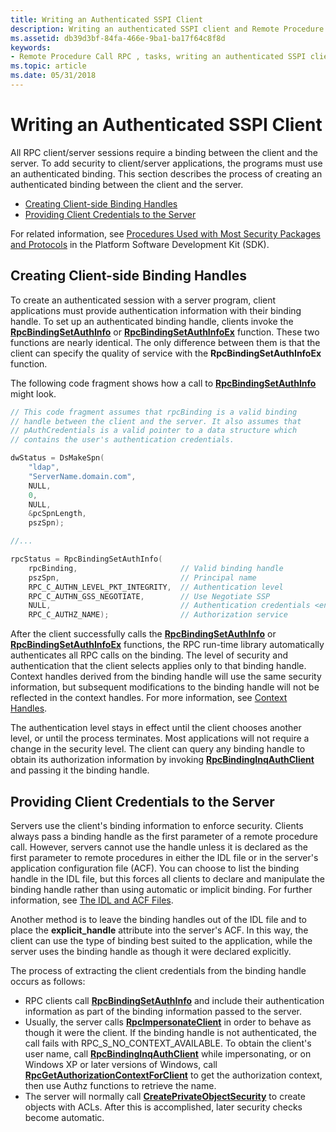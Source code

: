 ```yaml
---
title: Writing an Authenticated SSPI Client
description: Writing an authenticated SSPI client and Remote Procedure Call (RPC).
ms.assetid: db39d3bf-84fa-466e-9ba1-ba17f64c8f8d
keywords:
- Remote Procedure Call RPC , tasks, writing an authenticated SSPI client
ms.topic: article
ms.date: 05/31/2018
---
```


# Writing an Authenticated SSPI Client

All RPC client/server sessions require a binding between the client and the server. To add security to client/server applications, the programs must use an authenticated binding. This section describes the process of creating an authenticated binding between the client and the server.

-   [Creating Client-side Binding Handles](#creating-client-side-binding-handles)
-   [Providing Client Credentials to the Server](#providing-client-credentials-to-the-server)

For related information, see [Procedures Used with Most Security Packages and Protocols](/windows/desktop/SecAuthN/procedures-used-with-most-security-packages-and-protocols) in the Platform Software Development Kit (SDK).

## Creating Client-side Binding Handles

To create an authenticated session with a server program, client applications must provide authentication information with their binding handle. To set up an authenticated binding handle, clients invoke the [**RpcBindingSetAuthInfo**](/windows/desktop/api/Rpcdce/nf-rpcdce-rpcbindingsetauthinfo) or [**RpcBindingSetAuthInfoEx**](/windows/desktop/api/Rpcdce/nf-rpcdce-rpcbindingsetauthinfoexa) function. These two functions are nearly identical. The only difference between them is that the client can specify the quality of service with the **RpcBindingSetAuthInfoEx** function.

The following code fragment shows how a call to [**RpcBindingSetAuthInfo**](/windows/desktop/api/Rpcdce/nf-rpcdce-rpcbindingsetauthinfo) might look.


```C++
// This code fragment assumes that rpcBinding is a valid binding 
// handle between the client and the server. It also assumes that
// pAuthCredentials is a valid pointer to a data structure which
// contains the user's authentication credentials.

dwStatus = DsMakeSpn(
    "ldap",
    "ServerName.domain.com",
    NULL,
    0,
    NULL,
    &pcSpnLength,
    pszSpn);

//...

rpcStatus = RpcBindingSetAuthInfo(
    rpcBinding,                       // Valid binding handle
    pszSpn,                           // Principal name 
    RPC_C_AUTHN_LEVEL_PKT_INTEGRITY,  // Authentication level
    RPC_C_AUTHN_GSS_NEGOTIATE,        // Use Negotiate SSP
    NULL,                             // Authentication credentials <entity type="ndash"/> use current thread credentials
    RPC_C_AUTHZ_NAME);                // Authorization service
```



After the client successfully calls the [**RpcBindingSetAuthInfo**](/windows/desktop/api/Rpcdce/nf-rpcdce-rpcbindingsetauthinfo) or [**RpcBindingSetAuthInfoEx**](/windows/desktop/api/Rpcdce/nf-rpcdce-rpcbindingsetauthinfoexa) functions, the RPC run-time library automatically authenticates all RPC calls on the binding. The level of security and authentication that the client selects applies only to that binding handle. Context handles derived from the binding handle will use the same security information, but subsequent modifications to the binding handle will not be reflected in the context handles. For more information, see [Context Handles](context-handles.md).

The authentication level stays in effect until the client chooses another level, or until the process terminates. Most applications will not require a change in the security level. The client can query any binding handle to obtain its authorization information by invoking [**RpcBindingInqAuthClient**](/windows/desktop/api/Rpcdce/nf-rpcdce-rpcbindinginqauthclient) and passing it the binding handle.

## Providing Client Credentials to the Server

Servers use the client's binding information to enforce security. Clients always pass a binding handle as the first parameter of a remote procedure call. However, servers cannot use the handle unless it is declared as the first parameter to remote procedures in either the IDL file or in the server's application configuration file (ACF). You can choose to list the binding handle in the IDL file, but this forces all clients to declare and manipulate the binding handle rather than using automatic or implicit binding. For further information, see [The IDL and ACF Files](the-idl-and-acf-files.md).

Another method is to leave the binding handles out of the IDL file and to place the **explicit\_handle** attribute into the server's ACF. In this way, the client can use the type of binding best suited to the application, while the server uses the binding handle as though it were declared explicitly.

The process of extracting the client credentials from the binding handle occurs as follows:

-   RPC clients call [**RpcBindingSetAuthInfo**](/windows/desktop/api/Rpcdce/nf-rpcdce-rpcbindingsetauthinfo) and include their authentication information as part of the binding information passed to the server.
-   Usually, the server calls [**RpcImpersonateClient**](/windows/desktop/api/Rpcdce/nf-rpcdce-rpcimpersonateclient) in order to behave as though it were the client. If the binding handle is not authenticated, the call fails with RPC\_S\_NO\_CONTEXT\_AVAILABLE. To obtain the client's user name, call [**RpcBindingInqAuthClient**](/windows/desktop/api/Rpcdce/nf-rpcdce-rpcbindinginqauthclient) while impersonating, or on Windows XP or later versions of Windows, call [**RpcGetAuthorizationContextForClient**](/windows/desktop/api/Rpcasync/nf-rpcasync-rpcgetauthorizationcontextforclient) to get the authorization context, then use Authz functions to retrieve the name.
-   The server will normally call [**CreatePrivateObjectSecurity**](/windows/desktop/api/securitybaseapi/nf-securitybaseapi-createprivateobjectsecurity) to create objects with ACLs. After this is accomplished, later security checks become automatic.

 

 